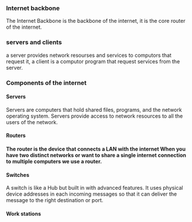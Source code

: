 <!DOCTYPE html>
<html>
<head>
<title>Client side scripting</title>
</head>
<body>

<h3>Internet backbone</h3>
<p>The Internet Backbone is the backbone of the internet, it is the core router of the internet.</p>

<h3>servers and clients</h3>
<p>a server provides network resourses and services to computors that request it, a client is a computor program that request services from the server.</p>

<h3>Components of the internet</h3>
<h4>Servers</h4>
<p>Servers are computers that hold shared files, programs, and the network operating system. Servers provide access to network resources to all the users of the network.</p>
<h4>Routers<h4>
<p>The router is the device that connects a LAN with the internet When you have two distinct networks or want to share a single internet connection to multiple computers we use a router.</p>
<h4>Switches</h4>
<p>A switch is like a Hub but built in with advanced features. It uses physical device addresses in each incoming messages so that it can deliver the message to the right destination or port.</p>
<h4>Work stations</h4>
<p></p>

</body>
</html>
